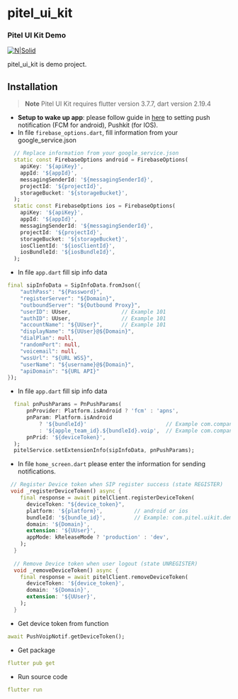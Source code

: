 # pitel_ui_kit
### Pitel UI Kit Demo

[![N|Solid](https://documents.tel4vn.com/img/pitel-logo.png)](https://documents.tel4vn.com/)

pitel_ui_kit is demo project.

## Installation
>**Note** 
>Pitel UI Kit requires flutter version 3.7.7, dart version 2.19.4
- **Setup to wake up app**: please follow guide in [here](https://github.com/tel4vn/flutter-pitel-voip/blob/main/PUSH_NOTIF.md) to setting push notification (FCM for android), Pushkit (for IOS).
- In file ```firebase_options.dart```, fill information from your google_service.json
```dart
  // Replace information from your google_service.json
  static const FirebaseOptions android = FirebaseOptions(
    apiKey: '${apiKey}',
    appId: '${appId}',
    messagingSenderId: '${messagingSenderId}',
    projectId: '${projectId}',
    storageBucket: '${storageBucket}',
  );
  static const FirebaseOptions ios = FirebaseOptions(
    apiKey: '${apiKey}',
    appId: '${appId}',
    messagingSenderId: '${messagingSenderId}',
    projectId: '${projectId}',
    storageBucket: '${storageBucket}',
    iosClientId: '${iosClientId}',
    iosBundleId: '${iosBundleId}',
  );
```
- In file ```app.dart``` fill sip info data 
```dart
final sipInfoData = SipInfoData.fromJson({
    "authPass": "${Password}",
    "registerServer": "${Domain}",
    "outboundServer": "${Outbound Proxy}",
    "userID": UUser,                // Example 101
    "authID": UUser,                // Example 101
    "accountName": "${UUser}",      // Example 101
    "displayName": "${UUser}@${Domain}",
    "dialPlan": null,
    "randomPort": null,
    "voicemail": null,
    "wssUrl": "${URL WSS}",
    "userName": "${username}@${Domain}",
    "apiDomain": "${URL API}"
});
```
- In file ```app.dart``` fill sip info data 
```dart
  final pnPushParams = PnPushParams(
      pnProvider: Platform.isAndroid ? 'fcm' : 'apns',
      pnParam: Platform.isAndroid
          ? '${bundleId}'                         // Example com.company.app
          : '${apple_team_id}.${bundleId}.voip',  // Example com.company.app
      pnPrid: '${deviceToken}',
  );
  pitelService.setExtensionInfo(sipInfoData, pnPushParams);
```
- In file ```home_screen.dart``` please enter the information for sending notifications.
```dart
 // Register Device token when SIP register success (state REGISTER)
 void _registerDeviceToken() async {
    final response = await pitelClient.registerDeviceToken(
      deviceToken: "${device_token}",
      platform: '${platform}',          // android or ios
      bundleId: '${bundle_id}',         // Example: com.pitel.uikit.demo
      domain: '${Domain}',
      extension: '${UUser}',
      appMode: kReleaseMode ? 'production' : 'dev',
    );
  }
  
  // Remove Device token when user logout (state UNREGISTER)
  void _removeDeviceToken() async {
    final response = await pitelClient.removeDeviceToken(
      deviceToken: '${device_token}',
      domain: '${Domain}',
      extension: '${UUser}',
    );
  }
```
- Get device token from function
```dart
await PushVoipNotif.getDeviceToken();
```
- Get package
```yaml
flutter pub get
```
- Run source code
```yaml
flutter run
```
